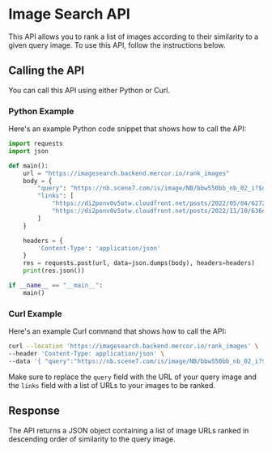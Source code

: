 # Image Search API

This API allows you to rank a list of images according to their similarity to a given query image. To use this API, follow the instructions below.

## Calling the API

You can call this API using either Python or Curl.

### Python Example

Here's an example Python code snippet that shows how to call the API:

```python
import requests
import json

def main():
    url = "https://imagesearch.backend.mercor.io/rank_images"
    body = {
        "query": "https://nb.scene7.com/is/image/NB/bbw550bb_nb_02_i?$dw_detail_main_lg$&bgc=f1f1f1&layer=1&bgcolor=f1f1f1&blendMode=mult&scale=10&wid=1600&hei=1600",
        "links": [
            "https://di2ponv0v5otw.cloudfront.net/posts/2022/05/04/6272f4a13751f5ea760832fb/s_wp_6272fa5c941f175a1ce82807.webp",
            "https://di2ponv0v5otw.cloudfront.net/posts/2022/11/10/636da131046d74db9f3b6e49/s_wp_636da1b1dff94d691895db7f.webp"
        ]
    }

    headers = {
        'Content-Type': 'application/json'
    }
    res = requests.post(url, data=json.dumps(body), headers=headers)
    print(res.json())

if __name__ == "__main__":
    main()
```
    
### Curl Example

Here's an example Curl command that shows how to call the API:

```bash
curl --location 'https://imagesearch.backend.mercor.io/rank_images' \
--header 'Content-Type: application/json' \
--data '{ "query":"https://nb.scene7.com/is/image/NB/bbw550bb_nb_02_i?$dw_detail_main_lg$&bgc=f1f1f1&layer=1&bgcolor=f1f1f1&blendMode=mult&scale=10&wid=1600&hei=1600", "links":[ "https://di2ponv0v5otw.cloudfront.net/posts/2022/05/04/6272f4a13751f5ea760832fb/s_wp_6272fa5c941f175a1ce82807.webp", "https://di2ponv0v5otw.cloudfront.net/posts/2022/11/10/636da131046d74db9f3b6e49/s_wp_636da1b1dff94d691895db7f.webp" ] }'
```

Make sure to replace the `query` field with the URL of your query image and the `links` field with a list of URLs to your images to be ranked.

## Response

The API returns a JSON object containing a list of image URLs ranked in descending order of similarity to the query image.

